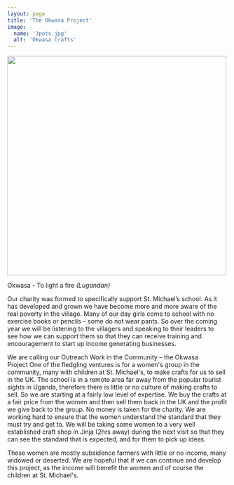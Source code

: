 ```yaml
---
layout: page
title: 'The Okwasa Project'
image: 
  name: '3pots.jpg'
  alt: 'Okwasa Crafts'
---
```


<a href="{{ site.url }}{{ site.baseurl }}/assets/images/{{ page.image.name }}"><img src="{{ site.url }}{{ site.baseurl }}/assets/images/{{ page.image.name }}" style="height: 500px;" /></a>

<div class="callout">
  <p class="lead">Okwasa - To light a fire <em>(Lugandan)</em></p>
</div>

Our charity was formed to specifically support St. Michael’s school. As it has developed and grown we have become more and more aware of the real poverty in the village. Many of our day girls come to school with no exercise books or pencils – some do not wear pants. So over the coming year we will be listening to the villagers and speaking to their leaders to see how we can support them so that they can receive training and encouragement to start up income generating businesses.

We are calling our Outreach Work in the Community – the Okwasa Project One of the fledgling ventures is for a women's group in the community, many with children at St. Michael's, to make crafts for us to sell in the UK. The school is in a remote area far away from the popular tourist sights in Uganda, therefore there is little or no culture of making crafts to sell. So we are starting at a fairly low level of expertise. We buy the crafts at a fair price from the women and then sell them back in the UK and the profit we give back to the group. No money is taken for the charity.
We are working hard to ensure that the women understand the standard that they must try and get to. We will be taking some women to a very well established craft shop in Jinja (2hrs away) during the next visit so that they can see the standard that is expected, and for them to pick up ideas.

These women are mostly subsidence farmers with little or no income, many widowed or deserted. We are hopeful that if we can continue and develop this project, as the income will benefit the women and of course the children at St. Michael's.

